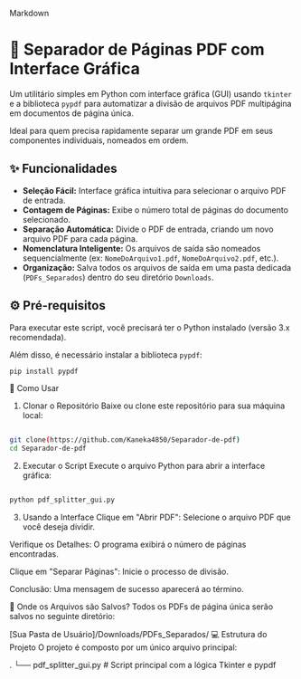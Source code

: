 Markdown

# 📄 Separador de Páginas PDF com Interface Gráfica

Um utilitário simples em Python com interface gráfica (GUI) usando `tkinter` e a biblioteca `pypdf` para automatizar a divisão de arquivos PDF multipágina em documentos de página única.

Ideal para quem precisa rapidamente separar um grande PDF em seus componentes individuais, nomeados em ordem.

## ✨ Funcionalidades

* **Seleção Fácil:** Interface gráfica intuitiva para selecionar o arquivo PDF de entrada.
* **Contagem de Páginas:** Exibe o número total de páginas do documento selecionado.
* **Separação Automática:** Divide o PDF de entrada, criando um novo arquivo PDF para cada página.
* **Nomenclatura Inteligente:** Os arquivos de saída são nomeados sequencialmente (ex: `NomeDoArquivo1.pdf`, `NomeDoArquivo2.pdf`, etc.).
* **Organização:** Salva todos os arquivos de saída em uma pasta dedicada (`PDFs_Separados`) dentro do seu diretório `Downloads`.

## ⚙️ Pré-requisitos

Para executar este script, você precisará ter o Python instalado (versão 3.x recomendada).

Além disso, é necessário instalar a biblioteca `pypdf`:

```bash
pip install pypdf
```
🚀 Como Usar
1. Clonar o Repositório
Baixe ou clone este repositório para sua máquina local:
```Bash

git clone(https://github.com/Kaneka4850/Separador-de-pdf)
cd Separador-de-pdf

```
2. Executar o Script
Execute o arquivo Python para abrir a interface gráfica:

```Bash

python pdf_splitter_gui.py
```
3. Usando a Interface
Clique em "Abrir PDF": Selecione o arquivo PDF que você deseja dividir.

Verifique os Detalhes: O programa exibirá o número de páginas encontradas.

Clique em "Separar Páginas": Inicie o processo de divisão.

Conclusão: Uma mensagem de sucesso aparecerá ao término.

📁 Onde os Arquivos são Salvos?
Todos os PDFs de página única serão salvos no seguinte diretório:

[Sua Pasta de Usuário]/Downloads/PDFs_Separados/
💻 Estrutura do Projeto
O projeto é composto por um único arquivo principal:

.
└── pdf_splitter_gui.py  # Script principal com a lógica Tkinter e pypdf
